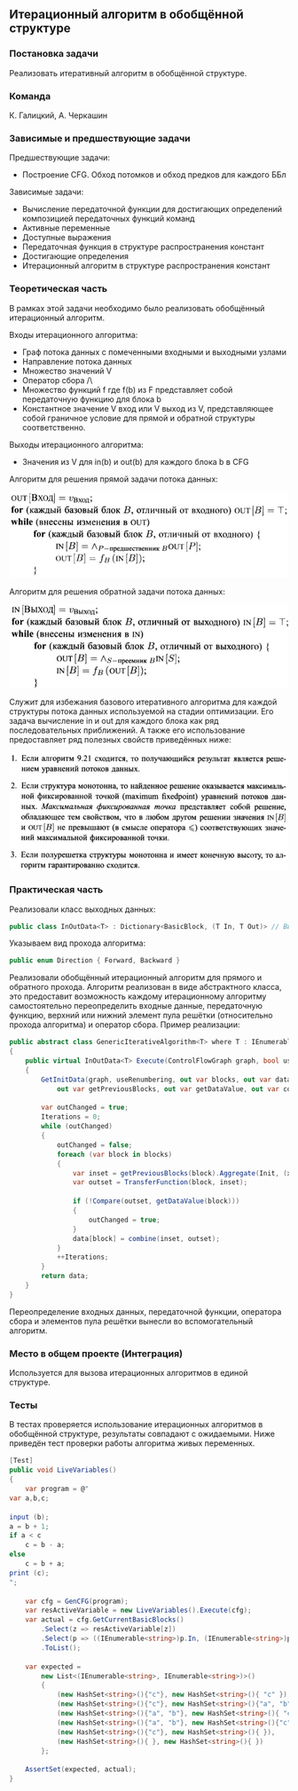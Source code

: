 ## Итерационный алгоритм в обобщённой структуре

### Постановка задачи

Реализовать итеративный алгоритм в обобщённой структуре.

### Команда

К. Галицкий, А. Черкашин

### Зависимые и предшествующие задачи

Предшествующие задачи:

* Построение CFG. Обход потомков и обход предков для каждого ББл

Зависимые задачи:

* Вычисление передаточной функции для достигающих определений композицией передаточных функций команд
* Активные переменные
* Доступные выражения
* Передаточная функция в структуре распространения констант
* Достигающие определения
* Итерационный алгоритм в структуре распространения констант


### Теоретическая часть

В рамках этой задачи необходимо было реализовать обобщённый итерационный алгоритм.

Входы итерационного алгоритма:

* Граф потока данных с помеченными  входными и выходными узлами
* Направление потока данных
* Множество значений V
* Оператор сбора /\
* Множество функций f где f(b) из F представляет собой передаточную функцию для блока b
* Константное значение V вход или V выход из V, представляющее собой граничное условие для прямой и обратной структуры соответственно.

Выходы итерационного алгоритма:

* Значения из V для in(b) и out(b) для каждого блока b в CFG


Алгоритм для решения прямой задачи потока данных: 

![Прямая задача](3_GenericIterativeAlgorithm/pic2.JPG)

Алгоритм для решения обратной задачи потока данных: 

![Обратная задача](3_GenericIterativeAlgorithm/pic1.JPG)

Служит для избежания базового итеративного алгоритма для каждой структуры потока данных используемой на стадии оптимизации.
Его задача вычисление in и out для каждого блока как ряд последовательных приближений. А также его использование предоставляет ряд полезных свойств приведённых ниже:

![Свойства алгоритма](3_GenericIterativeAlgorithm/pic3.JPG)

### Практическая часть

Реализовали класс выходных данных:
```csharp
public class InOutData<T> : Dictionary<BasicBlock, (T In, T Out)> // Вид выходных данных вида (Базовый блок, (его входы, его выходы))
```

Указываем вид прохода алгоритма:
```csharp
public enum Direction { Forward, Backward }
```

Реализовали обобщённый итерационный алгоритм для прямого и обратного прохода. Алгоритм реализован в виде абстрактного класса, это предоставит возможность каждому итерационному алгоритму самостоятельно переопределить входные данные, передаточную функцию, верхний или нижний элемент пула решётки (относительно прохода алгоритма) и оператор сбора.
Пример реализации:
```csharp
public abstract class GenericIterativeAlgorithm<T> where T : IEnumerable
{
    public virtual InOutData<T> Execute(ControlFlowGraph graph, bool useRenumbering = true)
    {
        GetInitData(graph, useRenumbering, out var blocks, out var data,
            out var getPreviousBlocks, out var getDataValue, out var combine);

        var outChanged = true;
        Iterations = 0;
        while (outChanged)
        {
            outChanged = false;
            foreach (var block in blocks)
            {
                var inset = getPreviousBlocks(block).Aggregate(Init, (x, y) => CollectingOperator(x, getDataValue(y)));
                var outset = TransferFunction(block, inset);

                if (!Compare(outset, getDataValue(block)))
                {
                    outChanged = true;
                }
                data[block] = combine(inset, outset);
            }
            ++Iterations;
        }
        return data;
    }
}
```

Переопределение входных данных, передаточной функции, оператора сбора и элементов пула решётки вынесли во вспомогательный алгоритм.

### Место в общем проекте (Интеграция)

Используется для вызова итерационных алгоритмов в единой структуре.

### Тесты

В тестах проверяется использование итерационных алгоритмов в обобщённой структуре, результаты совпадают с ожидаемыми. Ниже приведён тест проверки работы алгоритма живых переменных.

```csharp
[Test]
public void LiveVariables()
{
    var program = @"
var a,b,c;

input (b);
a = b + 1;
if a < c
    c = b - a;
else
    c = b + a;
print (c);
";

    var cfg = GenCFG(program);
    var resActiveVariable = new LiveVariables().Execute(cfg);
    var actual = cfg.GetCurrentBasicBlocks()
        .Select(z => resActiveVariable[z])
        .Select(p => ((IEnumerable<string>)p.In, (IEnumerable<string>)p.Out))
        .ToList();

    var expected =
        new List<(IEnumerable<string>, IEnumerable<string>)>()
        {
            (new HashSet<string>(){"c"}, new HashSet<string>(){ "c" }),
            (new HashSet<string>(){"c"}, new HashSet<string>(){"a", "b"}),
            (new HashSet<string>(){"a", "b"}, new HashSet<string>(){ "c" }),
            (new HashSet<string>(){"a", "b"}, new HashSet<string>(){"c"}),
            (new HashSet<string>(){"c"}, new HashSet<string>(){ }),
            (new HashSet<string>(){ }, new HashSet<string>(){ })
        };

    AssertSet(expected, actual);
}
```
